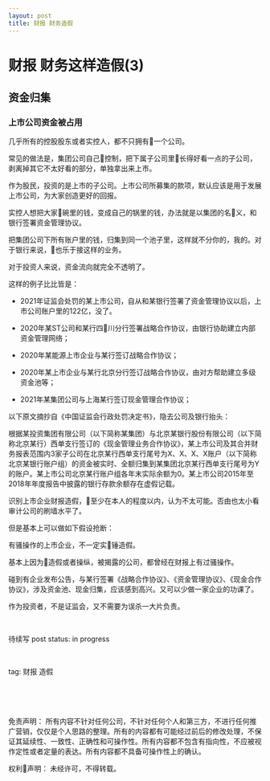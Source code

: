 ```yaml
---
layout: post
title: 财报 财务造假
---
```


# 财报 财务这样造假(3)

## 资金归集

### 上市公司资金被占用

几乎所有的控股股东或者实控人，都不只拥有一个公司。

常见的做法是，集团公司自己控制，把下属子公司里长得好看一点的子公司，剥离掉其它不太好看的部分，单独拿出来上市。

作为股民，投资的是上市的子公司。上市公司所募集的款项，默认应该是用于发展上市公司，为大家创造更好的回报。

实控人想把大家碗里的钱，变成自己的锅里的钱，办法就是以集团的名义，和银行签署资金管理协议。

把集团公司下所有账户里的钱，归集到同一个池子里，这样就不分你的，我的。对于银行来说，也乐于接这样的业务。

对于投资人来说，资金流向就完全不透明了。

这样的例子比比皆是：

* 2021年证监会处罚的某上市公司，自从和某银行签署了资金管理协议以后，上市公司账户里的122亿，没了。

* 2020年某ST公司和某行四川分行签署战略合作协议，由银行协助建立内部资金管理网络；

* 2020年某能源上市企业与某行签订战略合作协议；

* 2020年某上市企业与某行北京分行签订战略合作协议，由对方帮助建立多级资金池等；

* 2021年某集团公司与上海某行签订现金管理合作协议；

以下原文摘抄自《中国证监会行政处罚决定书》，隐去公司及银行抬头：

根据某投资集团有限公司（以下简称某集团）与北京某银行股份有限公司（以下简称北京某行）西单支行签订的《现金管理业务合作协议》，某上市公司及其合并财务报表范围内3家子公司在北京某行西单支行尾号为X、X、X、X账户（以下简称北京某银行账户组）的资金被实时、全额归集到某集团北京某行西单支行尾号为Y的账户。某上市公司北京某行账户组各年末实际余额为0。某上市公司2015年至2018年年度报告中披露的银行存款余额存在虚假记载。


识别上市企业财报造假，至少在本人的程度以内，认为不太可能。否由也太小看审计公司的刷墙水平了。

但是基本上可以做如下假设抢断：

有骚操作的上市企业，不一定实锤造假。

基本上因为造假或者操纵，被揭露的公司，都曾经在财报上有过骚操作。

碰到有企业发布公告，与某行签署《战略合作协议》、《资金管理协议》、《现金合作协议》，涉及资金池、现金归集，应该感到高兴。又可以少做一家企业的功课了。

作为投资者，不是证监会，又不需要为误杀一大片负责。


<br>

待续写
post status: in progress

<br>

tag: 财报 造假

<br>
<br>
<br>

免责声明：
所有内容不针对任何公司，不针对任何个人和第三方，不进行任何推广营销，仅仅是个人思路的整理。所有的内容都有可能经过前后的修改处理，不保证其延续性、一致性、正确性和可操作性。所有内容都不包含有指向性，不应被视作定性或者定量的表达。所有内容都不具备可操作性上的确认。

权利声明：
未经许可，不得转载。